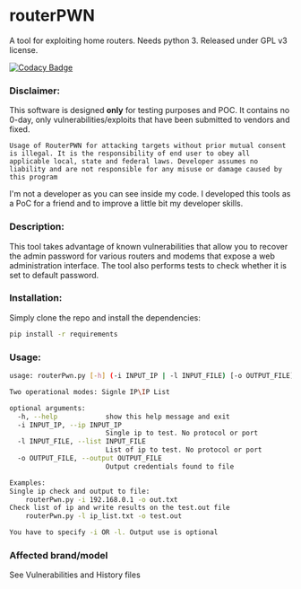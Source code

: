 # routerPWN

A tool for exploiting home routers. Needs python 3. Released under GPL v3 license.

[![Codacy Badge](https://api.codacy.com/project/badge/Grade/f42824ff82de4f56851b67c1a5044cf1)](https://www.codacy.com/app/lilloX/routerPWN?utm_source=github.com&amp;utm_medium=referral&amp;utm_content=lilloX/routerPWN&amp;utm_campaign=Badge_Grade)

### Disclaimer:
This software is designed **only** for testing purposes and POC. It contains no 0-day, only vulnerabilities/exploits  that have been submitted to vendors and fixed.

`Usage of RouterPWN for attacking targets without prior mutual consent is illegal. It is the responsibility of end user to obey all applicable local, state and federal laws.
Developer assumes no liability and are not responsible for any misuse or damage caused by this program
`

I'm not a developer as you can see inside my code. I developed this tools as a PoC for a friend and to improve a little bit my developer skills.

### Description:
This tool takes advantage of known vulnerabilities that allow you to recover the admin password for various routers and modems that expose a web administration interface. 
The tool also performs tests to check whether it is set to default password.

### Installation:
Simply clone the repo and install the dependencies:
```bash
pip install -r requirements
```

### Usage:
```bash
usage: routerPwn.py [-h] (-i INPUT_IP | -l INPUT_FILE) [-o OUTPUT_FILE]

Two operational modes: Signle IP\IP List

optional arguments:
  -h, --help            show this help message and exit
  -i INPUT_IP, --ip INPUT_IP
                        Single ip to test. No protocol or port
  -l INPUT_FILE, --list INPUT_FILE
                        List of ip to test. No protocol or port
  -o OUTPUT_FILE, --output OUTPUT_FILE
                        Output credentials found to file

Examples:
Single ip check and output to file:
	routerPwn.py -i 192.168.0.1 -o out.txt
Check list of ip and write results on the test.out file
	routerPwn.py -l ip_list.txt -o test.out

You have to specify -i OR -l. Output use is optional
```

### Affected brand/model
See Vulnerabilities and History files
